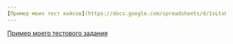 ```yaml
---
[Пример моих тест кейсов](https://docs.google.com/spreadsheets/d/1sLtxU_VjN35bft1_psgG9ASO0h1xW2UIUHyHhAbtb8U/edit?usp=sharing)
---
```

[Пример моего тестового задания](https://docs.google.com/spreadsheets/d/1CpOVet306RcnPjKfglaT5BdnW-hrjEoYF-4RFKywvmI/edit#gid=0)
